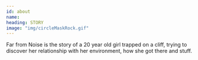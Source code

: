 ```yaml
---
id: about
name:
heading: STORY
image: "img/circleMaskRock.gif"
---
```



Far from Noise is the story of a 20 year old girl trapped on a cliff, trying to discover her relationship with her environment, how she got there and stuff.
